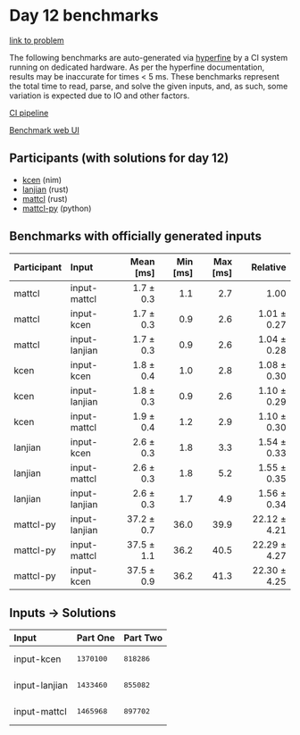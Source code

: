 # Day 12 benchmarks

[link to problem](https://adventofcode.com/2024/day/12)

The following benchmarks are auto-generated via
[hyperfine](https://github.com/sharkdp/hyperfine) by a CI system running on
dedicated hardware. As per the hyperfine documentation, results may be
inaccurate for times < 5 ms. These benchmarks represent the total time to read,
parse, and solve the given inputs, and, as such, some variation is expected due
to IO and other factors.

[CI pipeline](http://ci.papercode.net:8080/teams/main/pipelines/aoc2024)

[Benchmark web UI](https://aoc.ancalagon.black)


## Participants (with solutions for day 12)

- [kcen](https://github.com/kcen/aoc2024) (nim)
- [lanjian](https://github.com/lanjian/aoc-2024) (rust)
- [mattcl](https://github.com/mattcl/aoc2024) (rust)
- [mattcl-py](https://github.com/mattcl/aoc2024-py) (python)


## Benchmarks with officially generated inputs

| Participant | Input | Mean [ms] | Min [ms] | Max [ms] | Relative |
|:---|:---|---:|---:|---:|---:|
| mattcl | input-mattcl | 1.7 ± 0.3 | 1.1 | 2.7 | 1.00 |
| mattcl | input-kcen | 1.7 ± 0.3 | 0.9 | 2.6 | 1.01 ± 0.27 |
| mattcl | input-lanjian | 1.7 ± 0.3 | 0.9 | 2.6 | 1.04 ± 0.28 |
| kcen | input-kcen | 1.8 ± 0.4 | 1.0 | 2.8 | 1.08 ± 0.30 |
| kcen | input-lanjian | 1.8 ± 0.3 | 0.9 | 2.6 | 1.10 ± 0.29 |
| kcen | input-mattcl | 1.9 ± 0.4 | 1.2 | 2.9 | 1.10 ± 0.30 |
| lanjian | input-kcen | 2.6 ± 0.3 | 1.8 | 3.3 | 1.54 ± 0.33 |
| lanjian | input-mattcl | 2.6 ± 0.3 | 1.8 | 5.2 | 1.55 ± 0.35 |
| lanjian | input-lanjian | 2.6 ± 0.3 | 1.7 | 4.9 | 1.56 ± 0.34 |
| mattcl-py | input-lanjian | 37.2 ± 0.7 | 36.0 | 39.9 | 22.12 ± 4.21 |
| mattcl-py | input-mattcl | 37.5 ± 1.1 | 36.2 | 40.5 | 22.29 ± 4.27 |
| mattcl-py | input-kcen | 37.5 ± 0.9 | 36.2 | 41.3 | 22.30 ± 4.25 |


## Inputs -> Solutions

| Input | Part One | Part Two |
|:---|:---|:---|
|input-kcen|<pre>1370100</pre>|<pre>818286</pre>|
|input-lanjian|<pre>1433460</pre>|<pre>855082</pre>|
|input-mattcl|<pre>1465968</pre>|<pre>897702</pre>|
